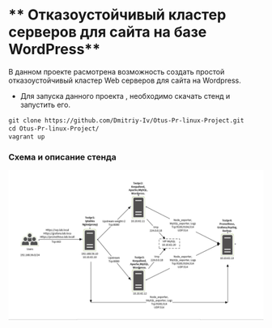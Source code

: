 # ** Отказоустойчивый кластер серверов для сайта на базе WordPress**

В данном проекте расмотрена возможность создать простой отказоустойчивый кластер Web серверов для сайта на Wordpress.

- Для запуска данного проекта , необходимо скачать стенд и запустить его.

```
git clone https://github.com/Dmitriy-Iv/Otus-Pr-linux-Project.git
cd Otus-Pr-linux-Project/
vagrant up
```

### **Схема и описание стенда**
![alt text](/screenshots/scheme.PNG?raw=true "Screenshot1")  